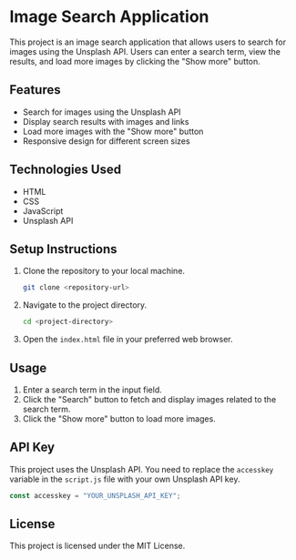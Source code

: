 # Image Search Application

This project is an image search application that allows users to search for images using the Unsplash API. Users can enter a search term, view the results, and load more images by clicking the "Show more" button.

## Features

- Search for images using the Unsplash API
- Display search results with images and links
- Load more images with the "Show more" button
- Responsive design for different screen sizes

## Technologies Used

- HTML
- CSS
- JavaScript
- Unsplash API

## Setup Instructions

1. Clone the repository to your local machine.
   ```bash
   git clone <repository-url>
   ```
2. Navigate to the project directory.
   ```bash
   cd <project-directory>
   ```
3. Open the `index.html` file in your preferred web browser.

## Usage

1. Enter a search term in the input field.
2. Click the "Search" button to fetch and display images related to the search term.
3. Click the "Show more" button to load more images.

## API Key

This project uses the Unsplash API. You need to replace the `accesskey` variable in the `script.js` file with your own Unsplash API key.

```javascript
const accesskey = "YOUR_UNSPLASH_API_KEY";
```

## License

This project is licensed under the MIT License.
